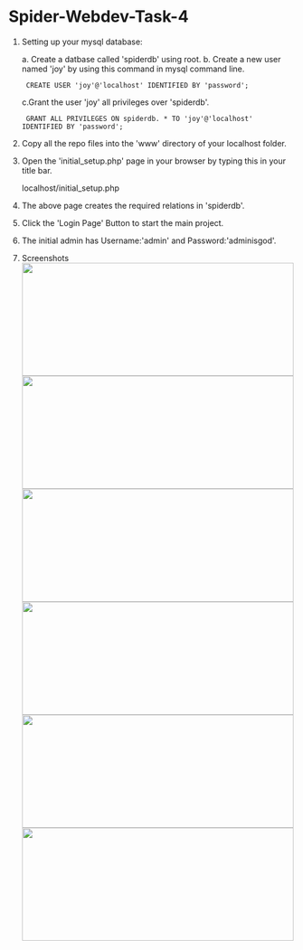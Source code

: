 # Spider-Webdev-Task-4

1. Setting up your mysql database:

    a. Create a datbase called 'spiderdb' using root.
    b. Create a new user named 'joy' by using this command in mysql command line.

        CREATE USER 'joy'@'localhost' IDENTIFIED BY 'password';

    c.Grant the user 'joy' all privileges over 'spiderdb'.

        GRANT ALL PRIVILEGES ON spiderdb. * TO 'joy'@'localhost' IDENTIFIED BY 'password';

2. Copy all the repo files into the 'www' directory of your localhost folder.

3. Open the 'initial_setup.php' page in your browser by typing this in your title bar.

    localhost/initial_setup.php

4. The above page creates the required relations in 'spiderdb'.

5. Click the 'Login Page' Button to start the main project.

6. The initial admin has Username:'admin' and Password:'adminisgod'.

7. Screenshots
    <img src="screenshot(3).png" style="width:100%;height:200px;">
    <img src="screenshot(4).png" style="width:100%;height:200px;">
    <img src="screenshot(5).png" style="width:100%;height:200px;">
    <img src="screenshot(6).png" style="width:100%;height:200px;">
    <img src="screenshot(7).png" style="width:100%;height:200px;">
    <img src="screenshot(8).png" style="width:100%;height:200px;">


